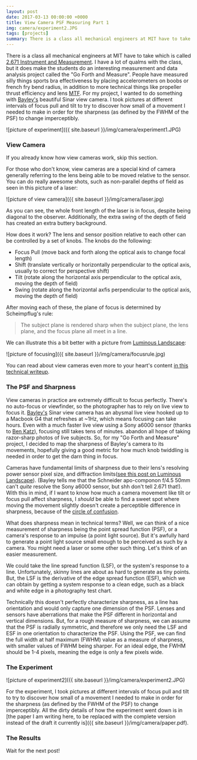 ```yaml
---
layout: post
date: 2017-03-13 00:00:00 +0000
title: View Camera PSF Measuring Part 1
img: camera/experiment2.JPG
tags: [projects]
summary: There is a class all mechanical engineers at MIT have to take...
---
```


There is a class all mechanical engineers at MIT have to take which is called [2.671 Instrument and Measurement][2671]. I have a lot of qualms with the class, but it does make the students do an interesting measurement and data analysis project called the "Go Forth and Measure". People have measured silly things sports bra effectiveness by placing accelerometers on boobs or french fry bend radius, in addition to more technical things like propeller thrust efficiency and lens [MTF][MTF]. For my project, I wanted to do something with [Bayley's][bayley] beautiful Sinar view camera. I took pictures at different intervals of focus pull and tilt to try to discover how small of a movement I needed to make in order for the sharpness (as defined by the FWHM of the PSF) to change imperceptibly.


![picture of experiment]({{ site.baseurl }}/img/camera/experiment1.JPG)

### View Camera ###
If you already know how view cameras work, skip this section.

For those who don't know, view cameras are a special kind of camera generally referring to the lens being able to be moved relative to the sensor. You can do really awesome shots, such as non-parallel depths of field as seen in this picture of a laser:

![picture of view camera]({{ site.baseurl }}/img/camera/laser.jpg)

As you can see, the whole front length of the laser is in focus, despite being diagonal to the observer. Additionally, the extra swing of the depth of field has created an extra buttery background.

How does it work? The lens and sensor position relative to each other can be controlled by a set of knobs. The knobs do the following:

* Focus Pull (move back and forth along the optical axis to change focal length)
* Shift (translate vertically or horizontally perpendicular to the optical axis, usually to correct for perspective shift)
* Tilt (rotate along the horizontal axis perpendicular to the optical axis, moving the depth of field)
* Swing (rotate along the horizontal axfis perpendicular to the optical axis, moving the depth of field)

After moving each of these, the plane of focus is determined by Scheimpflug's rule:

> The subject plane is rendered sharp when the subject plane, the lens plane, and the focus plane all meet in a line.

We can illustrate this a bit better with a picture from [Luminous Landscape][ll]:

![picture of focusing]({{ site.baseurl }}/img/camera/focusrule.jpg)

You can read about view cameras even more to your heart's content [in this technical writeup][vcamerapaper].

### The PSF and Sharpness ###

View cameras in practice are extremely difficult to focus perfectly. There's no auto-focus or viewfinder, so the photographer has to rely on live view to focus it. [Bayley's][bayley] Sinar view camera has an abysmal live view hooked up to a Macbook G4 that refreshes at ~1Hz, which means focusing can take hours. Even with a much faster live view using a Sony a6000 sensor (thanks to [Ben Katz][benkatz]), focusing still takes tens of minutes. abandon all hope of taking razor-sharp photos of live subjects. So, for my "Go Forth and Measure" project, I decided to map the sharpness of Bayley's camera to its movements, hopefully giving a good metric for how much knob twiddling is needed in order to get the darn thing in focus.

Cameras have fundamental limits of sharpness due to their lens's resolving power sensor pixel size, and diffraction limits([see this post on Luminous Landscape][lloutresolve]). (Bayley tells me that the Schneider apo-componon f/4.5 50mm can't *quite* resolve the Sony a6000 sensor, but shh don't tell 2.671 that!). With this in mind, if I want to know how much a camera movement like tilt or focus pull affect sharpness, I *should* be able to find a sweet spot where moving the movement slightly doesn't create a perceptible difference in sharpness, because of the [circle of confusion][coc].

What does sharpness mean in technical terms? Well, we can think of a nice measurement of sharpness being the point spread function (PSF), or a camera's response to an impulse (a point light source). But it's awfully hard to generate a point light source small enough to be perceived as such by a camera. You might need a laser or some other such thing. Let's think of an easier measurement.

We could take the line spread function (LSF), or the system's response to a line. Unfortunately, skinny lines are about as hard to generate as tiny points. But, the LSF is the derivative of the edge spread function (ESF), which we can obtain by getting a system response to a clean edge, such as a black and white edge in a photography test chart.

Technically this doesn't perfectly characterize sharpness, as a line has orientation and would only capture one dimension of the PSF. Lenses and sensors have aberrations that make the PSF different in horizontal and vertical dimensions. But, for a rough measure of sharpness, we can assume that the PSF is radially symmetric, and therefore we only need the LSF and ESF in one orientation to characterize the PSF. Using the PSF, we can find the full width at half maximum (FWHM) value as a measure of sharpness, with smaller values of FWHM being sharper. For an ideal edge, the FWHM should be 1-4 pixels, meaning the edge is only a few pixels wide.

### The Experiment ###


![picture of experiment2]({{ site.baseurl }}/img/camera/experiment2.JPG)

For the experiment, I took pictures at different intervals of focus pull and tilt to try to discover how small of a movement I needed to make in order for the sharpness (as defined by the FWHM of the PSF) to change imperceptibly. All the dirty details of how the experiment went down is in [the paper I am writing here, to be replaced with the complete version instead of the draft it currently is]({{ site.baseurl }}/img/camera/paper.pdf).

### The Results ###

Wait for the next post!


[anchorcms]:   https://anchorcms.com/
[jekyll]:      http://jekyllrb.com
[jekyll-gh]:   https://github.com/jekyll/jekyll
[jekyll-help]: https://github.com/jekyll/jekyll-help
[githubpages]: https://pages.github.com/
[mywebsite]:   https://github.com/rebeccali/holo-alfa/
[holoalfa]:    https://github.com/steinvc/holo-alfa
[ppprs]:       http://www.powerracingseries.org/
[dvr]:    	   http://www.ti.com/product/drv8302
[chainsawfet]: http://www.nxp.com/documents/data_sheet/PSMN7R0-100PS.pdf
[bayley]:      http://isopack.blogspot.com
[ninephase]:   https://github.com/rebeccali/ninephase
[charles]:     http://www.etotheipiplusone.com/
[thedentist]:  https://www.facebook.com/thedentistbattlebot/
[bayley]:      https://isopack.blogspot.com/
[2671]:		   http://web.mit.edu/2.671/www/
[MTF]:		   http://www.imatest.com/docs/sharpness/
[benkatz]:	   http://build-its.blogspot.com/
[vcamerapaper]:http://www.math.northwestern.edu/~len/photos/pages/vc.pdf
[coc]: 		   https://en.wikipedia.org/wiki/Circle_of_confusion
[lloutresolve]:https://luminous-landscape.com/do-sensors-out-resolve-lenses/
[PSF]:		   https://en.wikipedia.org/wiki/Point_spread_function
[ll]:		   https://luminous-landscape.com/